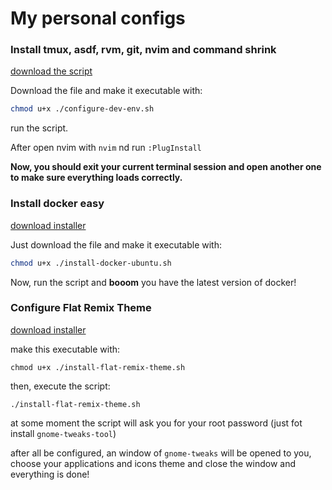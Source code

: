 # My personal configs

### Install tmux, asdf, rvm, git, nvim and command shrink

[download the script](./configure-dev-env.sh)

Download the file and make it executable with:

```bash
chmod u+x ./configure-dev-env.sh
```

run the script.

After open nvim with `nvim` nd run `:PlugInstall`

**Now, you should exit your current terminal session and open another one to make sure everything loads correctly.**

### Install docker easy

[download installer](./install-docker-ubuntu.sh)

Just download the file and make it executable with:

```bash
chmod u+x ./install-docker-ubuntu.sh
```

Now, run the script and **booom** you have the latest version of docker!

### Configure Flat Remix Theme

[download installer](/files/install-flat-remix-theme.sh)

make this executable with:

```shell
chmod u+x ./install-flat-remix-theme.sh
```

then, execute the script:

```shell
./install-flat-remix-theme.sh
```

at some moment the script will ask you for your root password (just fot install `gnome-tweaks-tool`)

after all be configured, an window of `gnome-tweaks` will be opened to you, choose your applications and icons theme and close the window and everything is done!
